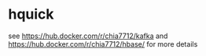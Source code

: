 # hquick
see https://hub.docker.com/r/chia7712/kafka and https://hub.docker.com/r/chia7712/hbase/ for more details